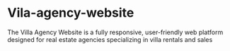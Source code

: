 # Vila-agency-website
The Villa Agency Website is a fully responsive, user-friendly web platform designed for real estate agencies specializing in villa rentals and sales
